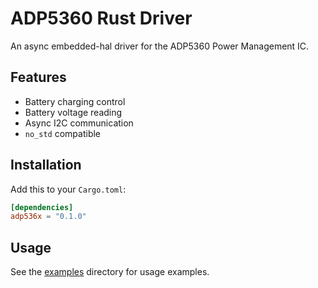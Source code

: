 # ADP5360 Rust Driver

An async embedded-hal driver for the ADP5360 Power Management IC.

## Features

- Battery charging control
- Battery voltage reading
- Async I2C communication
- `no_std` compatible

## Installation

Add this to your `Cargo.toml`:

```toml
[dependencies]
adp536x = "0.1.0"
```

## Usage

See the [examples](examples) directory for usage examples.

